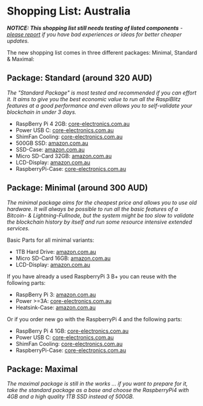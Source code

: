 # Shopping List: Australia

*__NOTICE: This shopping list still needs testing of listed components__ - [please report](https://github.com/rootzoll/raspiblitz/issues/691) if you have bad experiences or ideas for better cheaper updates.*

The new shopping list comes in three different packages: Minimal, Standard & Maximal:

## Package: Standard (around 320 AUD)

*The "Standard Package" is most tested and recommended if you can effort it. It aims to give you the best economic value to run all the RaspiBlitz features at a good performance and even allows you to self-validate your blockchain in under 3 days.* 

* RaspBerry Pi 4 2GB: [core-electronics.com.au](https://core-electronics.com.au/raspberry-pi-4-model-b-2gb.html)
* Power USB C: [core-electronics.com.au](https://core-electronics.com.au/raspberry-pi-power-supply-usb-c-5v-15w-white.html) 
* ShimFan Cooling: [core-electronics.com.au](https://core-electronics.com.au/pimoroni-fan-shim-for-raspberry-pi.html)
* 500GB SSD: [amazon.com.au](https://www.amazon.com.au/Crucial-2-5-inch-Adapter-Internal-CT500MX500SSD1/dp/B0786QNS9B)
* SSD-Case: [amazon.com.au](https://www.amazon.com.au/UGREEN-Enclosure-External-Adapter-Housing/dp/B07L4LYVC6)
* Micro SD-Card 32GB: [amazon.com.au](https://www.amazon.com.au/dp/B07B98GXQT)
* LCD-Display: [amazon.com.au](https://www.amazon.com.au/dp/B07L42Z79L)
* RaspberryPi-Case: [core-electronics.com.au](https://core-electronics.com.au/pimoroni-pibow-coupe-4-ninja-raspberry-pi-4-only.html)

## Package: Minimal (around 300 AUD)

*The minimal package aims for the cheapest price and allows you to use old hardware. It will always be possible to run all the basic features of a Bitcoin- & Lightning-Fullnode, but the system might be too slow to validate the blockchain history by itself and run some resource intensive extended services.*

Basic Parts for all minimal variants:
* 1TB Hard Drive: [amazon.com.au](https://www.amazon.com.au/dp/B079D359S6)
* Micro SD-Card 16GB: [amazon.com.au](https://www.amazon.com.au/Sandisk-Ultra-Micro-UHS-I-Adapter/dp/B073K14CVB)
* LCD-Display: [amazon.com.au](https://www.amazon.com.au/dp/B07L42Z79L)

If you have already a used RaspberryPi 3 B+ you can reuse with the following parts:
* RaspBerry Pi 3: [amazon.com.au](https://www.amazon.com.au/dp/B07BFR7PBS)
* Power >=3A: [core-electronics.com.au](https://core-electronics.com.au/raspberry-pi-3-power-supply.html) 
* Heatsink-Case: [amazon.com.au](https://www.amazon.com.au/Raspberry-Aluminum-Dissipation-Enclosure-Heatsink/dp/B07M8SH8TM)

Or if you order new go with the RaspberryPi 4 and the following parts:
* RaspBerry Pi 4 1GB: [core-electronics.com.au](https://core-electronics.com.au/raspberry-pi-4-model-b-1gb.html)
* Power USB C: [core-electronics.com.au](https://core-electronics.com.au/raspberry-pi-power-supply-usb-c-5v-15w-white.html) 
* ShimFan Cooling: [core-electronics.com.au](https://core-electronics.com.au/pimoroni-fan-shim-for-raspberry-pi.html)
* RaspberryPi-Case: [core-electronics.com.au](https://core-electronics.com.au/pimoroni-pibow-coupe-4-ninja-raspberry-pi-4-only.html)

## Package: Maximal

*The maximal package is still in the works ... if you want to prepare for it, take the standard package as a base and choose the RaspberryPi4 with 4GB and a high quality 1TB SSD instead of 500GB.*

